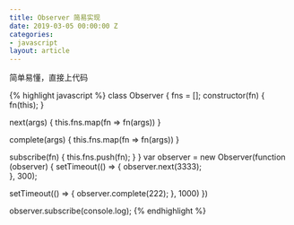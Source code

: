 ```yaml
---
title: Observer 简易实现
date: 2019-03-05 00:00:00 Z
categories:
- javascript
layout: article
---
```


简单易懂，直接上代码

{% highlight javascript %}
class Observer {
  fns = [];
  constructor(fn) {
    fn(this);
  }

  next(args) {
    this.fns.map(fn => fn(args))
  }

  complete(args) {
    this.fns.map(fn => fn(args))
  }

  subscribe(fn) {
    this.fns.push(fn);
  }
}
var observer = new Observer(function (observer) {
  setTimeout(() => {
    observer.next(3333);  
  }, 300);
  
  setTimeout(() => {
    observer.complete(222);
  }, 1000)
})

observer.subscribe(console.log);
{% endhighlight %}